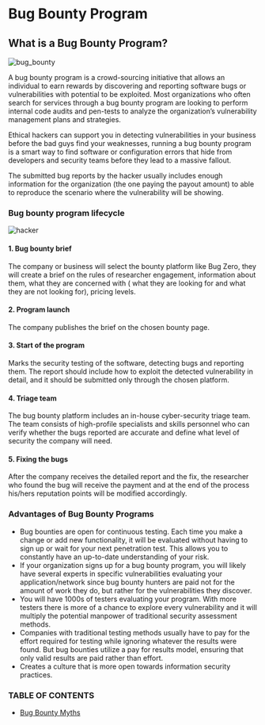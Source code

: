 # Bug Bounty Program

## What is a Bug Bounty Program? <a href="#what-is-a-bug-bounty-program" id="what-is-a-bug-bounty-program"></a>

![bug\_bounty](https://www.scorelab.org/bugzero-supports/assets/images/Bug-Bounty-Program.png)

A bug bounty program is a crowd-sourcing initiative that allows an individual to earn rewards by discovering and reporting software bugs or vulnerabilities with potential to be exploited. Most organizations who often search for services through a bug bounty program are looking to perform internal code audits and pen-tests to analyze the organization’s vulnerability management plans and strategies.

Ethical hackers can support you in detecting vulnerabilities in your business before the bad guys find your weaknesses, running a bug bounty program is a smart way to find software or configuration errors that hide from developers and security teams before they lead to a massive fallout.

The submitted bug reports by the hacker usually includes enough information for the organization (the one paying the payout amount) to able to reproduce the scenario where the vulnerability will be showing.

### Bug bounty program lifecycle <a href="#bug-bounty-program-lifecycle" id="bug-bounty-program-lifecycle"></a>

![hacker](https://www.scorelab.org/bugzero-supports/assets/images/life\_cycle.png)

#### 1. Bug bounty brief <a href="#1-bug-bounty-brief" id="1-bug-bounty-brief"></a>

The company or business will select the bounty platform like Bug Zero, they will create a brief on the rules of researcher engagement, information about them, what they are concerned with ( what they are looking for and what they are not looking for), pricing levels.

#### 2. Program launch <a href="#2-program-launch" id="2-program-launch"></a>

The company publishes the brief on the chosen bounty page.

#### 3. Start of the program <a href="#3-start-of-the-program" id="3-start-of-the-program"></a>

Marks the security testing of the software, detecting bugs and reporting them. The report should include how to exploit the detected vulnerability in detail, and it should be submitted only through the chosen platform.

#### 4. Triage team <a href="#4-triage-team" id="4-triage-team"></a>

The bug bounty platform includes an in-house cyber-security triage team. The team consists of high-profile specialists and skills personnel who can verify whether the bugs reported are accurate and define what level of security the company will need.

#### 5. Fixing the bugs <a href="#5-fixing-the-bugs" id="5-fixing-the-bugs"></a>

After the company receives the detailed report and the fix, the researcher who found the bug will receive the payment and at the end of the process his/hers reputation points will be modified accordingly.

### Advantages of Bug Bounty Programs <a href="#advantages-of-bug-bounty-programs" id="advantages-of-bug-bounty-programs"></a>

* Bug bounties are open for continuous testing. Each time you make a change or add new functionality, it will be evaluated without having to sign up or wait for your next penetration test. This allows you to constantly have an up-to-date understanding of your risk.
* If your organization signs up for a bug bounty program, you will likely have several experts in specific vulnerabilities evaluating your application/network since bug bounty hunters are paid not for the amount of work they do, but rather for the vulnerabilities they discover.
* You will have 1000s of testers evaluating your program. With more testers there is more of a chance to explore every vulnerability and it will multiply the potential manpower of traditional security assessment methods.
* Companies with traditional testing methods usually have to pay for the effort required for testing while ignoring whatever the results were found. But bug bounties utilize a pay for results model, ensuring that only valid results are paid rather than effort.
* Creates a culture that is more open towards information security practices.

### TABLE OF CONTENTS

* [Bug Bounty Myths](bug-bounty-myths.md)
